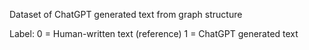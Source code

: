 Dataset of ChatGPT generated text from graph structure

Label: 0 = Human-written text (reference)
       1 = ChatGPT generated text
